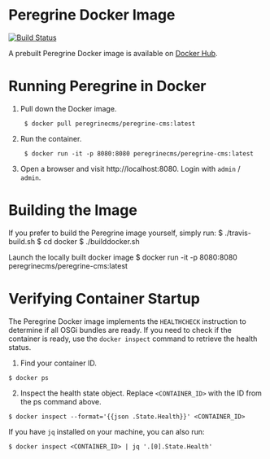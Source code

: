 # Peregrine Docker Image

[![Build Status](https://travis-ci.org/headwirecom/peregrine-cms.svg?branch=develop)](https://travis-ci.org/headwirecom/peregrine-cms)

A prebuilt Peregrine Docker image is available on [Docker Hub](https://hub.docker.com/r/peregrinecms/peregrine-cms).


# Running Peregrine in Docker

1. Pull down the Docker image.

        $ docker pull peregrinecms/peregrine-cms:latest

2. Run the container.

        $ docker run -it -p 8080:8080 peregrinecms/peregrine-cms:latest

3. Open a browser and visit http://localhost:8080. Login with `admin` / ` admin`.


# Building the Image

If you prefer to build the Peregrine image yourself, simply run:
    $ ./travis-build.sh
    $ cd docker
    $ ./builddocker.sh

Launch the locally built docker image 
    $ docker run -it -p 8080:8080 peregrinecms/peregrine-cms:latest

# Verifying Container Startup

The Peregrine Docker image implements the `HEALTHCHECK` instruction to determine if all
OSGi bundles are ready. If you need to check if the container is ready, use the 
`docker inspect` command to retrieve the health status. 

1. Find your container ID.

```
$ docker ps
```

2. Inspect the health state object. Replace `<CONTAINER_ID>` with the ID from the ps command above.

```
$ docker inspect --format='{{json .State.Health}}' <CONTAINER_ID> 
```

If you have `jq` installed on your machine, you can also run:

```
$ docker inspect <CONTAINER_ID> | jq '.[0].State.Health'
```

